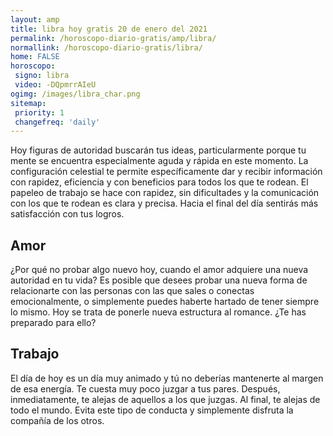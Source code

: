 ```yaml
---
layout: amp
title: libra hoy gratis 20 de enero del 2021 
permalink: /horoscopo-diario-gratis/amp/libra/
normallink: /horoscopo-diario-gratis/libra/
home: FALSE
horoscopo:
 signo: libra
 video: -DQpmrrAIeU
ogimg: /images/libra_char.png
sitemap:
 priority: 1
 changefreq: 'daily'
---
```



Hoy figuras de autoridad buscarán tus ideas, particularmente porque tu mente se encuentra especialmente aguda y rápida en este momento. La configuración celestial te permite específicamente dar y recibir información con rapidez, eficiencia y con beneficios para todos los que te rodean. El papeleo de trabajo se hace con rapidez, sin dificultades y la comunicación con los que te rodean es clara y precisa. Hacia el final del día sentirás más satisfacción con tus logros.

## Amor

¿Por qué no probar algo nuevo hoy, cuando el amor adquiere una nueva autoridad en tu vida? Es posible que desees probar una nueva forma de relacionarte con las personas con las que sales o conectas emocionalmente, o simplemente puedes haberte hartado de tener siempre lo mismo. Hoy se trata de ponerle nueva estructura al romance. ¿Te has preparado para ello?

## Trabajo

El día de hoy es un día muy animado y tú no deberías mantenerte al margen de esa energía. Te cuesta muy poco juzgar a tus pares. Después, inmediatamente, te alejas de aquellos a los que juzgas. Al final, te alejas de todo el mundo. Evita este tipo de conducta y simplemente disfruta la compañía de los otros.